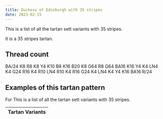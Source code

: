 ```yaml
---
title: Duchess of Edinburgh with 35 stripes
date: 2023-02-15
---
```

This is a list of all the tartan sett variants with 35 stripes.

It is a 35 stripes tartan.


## Thread count
BA/24 K8 R8 K8 Y4 K10 B8 K16 B20 K8 G64 R8 G64 BA16 K16 Y4 K4 LN4 K4 G24 R16 K4 R10 LN4 R10 K4 R16 G24 K4 LN4 K4 Y4 K16 BA16 R/24

## Examples of this tartan pattern
For This is a list of all the tartan sett variants with 35 stripes.

| Tartan Variants |
|---------------|
